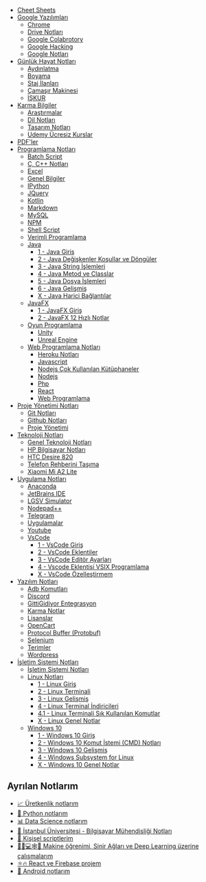   - [Cheet Sheets](./Cheet%20Sheets/README.md)
  - [Google Yazılımları](./Google%20Yaz%C4%B1l%C4%B1mlar%C4%B1)
    - [Chrome](./Google%20Yaz%C4%B1l%C4%B1mlar%C4%B1/Chrome.md)
    - [Drive Notları](./Google%20Yaz%C4%B1l%C4%B1mlar%C4%B1/Drive%20Notlar%C4%B1.md)
    - [Google Colabrotory](./Google%20Yaz%C4%B1l%C4%B1mlar%C4%B1/Google%20Colabrotory.md)
    - [Google Hacking](./Google%20Yaz%C4%B1l%C4%B1mlar%C4%B1/Google%20Hacking.md)
    - [Google Notları](./Google%20Yaz%C4%B1l%C4%B1mlar%C4%B1/Google%20Notlar%C4%B1.md)
  - [Günlük Hayat Notları](./G%C3%BCnl%C3%BCk%20Hayat%20Notlar%C4%B1)
    - [Aydınlatma](./G%C3%BCnl%C3%BCk%20Hayat%20Notlar%C4%B1/Ayd%C4%B1nlatma.md)
    - [Boyama](./G%C3%BCnl%C3%BCk%20Hayat%20Notlar%C4%B1/Boyama.md)
    - [Staj İlanları](./G%C3%BCnl%C3%BCk%20Hayat%20Notlar%C4%B1/Staj%20%C4%B0lanlar%C4%B1.md)
    - [Çamaşır Makinesi](./G%C3%BCnl%C3%BCk%20Hayat%20Notlar%C4%B1/%C3%87ama%C5%9F%C4%B1r%20Makinesi.md)
    - [İŞKUR](./G%C3%BCnl%C3%BCk%20Hayat%20Notlar%C4%B1/%C4%B0%C5%9EKUR.md)
  - [Karma Bilgiler](./Karma%20Bilgiler/README.md)
    - [Araştırmalar](./Karma%20Bilgiler/Ara%C5%9Ft%C4%B1rmalar.md)
    - [Dil Notları](./Karma%20Bilgiler/Dil%20Notlar%C4%B1.md)
    - [Tasarım Notları](./Karma%20Bilgiler/Tasar%C4%B1m%20Notlar%C4%B1.md)
    - [Udemy Ücresiz Kurslar](./Karma%20Bilgiler/Udemy%20%C3%9Ccresiz%20Kurslar.md)
  - [PDF'ler](./PDF%27ler/README.md)
  - [Programlama Notları](./Programlama%20Notlar%C4%B1)
    - [Batch Script](./Programlama%20Notlar%C4%B1/Batch%20Script.md)
    - [C, C++ Notları](./Programlama%20Notlar%C4%B1/C%2C%20C%2B%2B%20Notlar%C4%B1.md)
    - [Excel](./Programlama%20Notlar%C4%B1/Excel.md)
    - [Genel Bilgiler](./Programlama%20Notlar%C4%B1/Genel%20Bilgiler.md)
    - [IPython](./Programlama%20Notlar%C4%B1/IPython.md)
    - [JQuery](./Programlama%20Notlar%C4%B1/JQuery.md)
    - [Kotlin](./Programlama%20Notlar%C4%B1/Kotlin.md)
    - [Markdown](./Programlama%20Notlar%C4%B1/Markdown.md)
    - [MySQL](./Programlama%20Notlar%C4%B1/MySQL.md)
    - [NPM](./Programlama%20Notlar%C4%B1/NPM.md)
    - [Shell Script](./Programlama%20Notlar%C4%B1/Shell%20Script.md)
    - [Verimli Programlama](./Programlama%20Notlar%C4%B1/Verimli%20Programlama.md)
    - [Java](./Programlama%20Notlar%C4%B1/Java)
      - [1 - Java Giriş](./Programlama%20Notlar%C4%B1/Java/1%20-%20Java%20Giri%C5%9F.md)
      - [2 - Java Değişkenler Koşullar ve Döngüler](./Programlama%20Notlar%C4%B1/Java/2%20-%20Java%20De%C4%9Fi%C5%9Fkenler%20Ko%C5%9Fullar%20ve%20D%C3%B6ng%C3%BCler.md)
      - [3 - Java String İşlemleri](./Programlama%20Notlar%C4%B1/Java/3%20-%20Java%20String%20%C4%B0%C5%9Flemleri.md)
      - [4 - Java Metod ve Classlar](./Programlama%20Notlar%C4%B1/Java/4%20-%20Java%20Metod%20ve%20Classlar.md)
      - [5 - Java Dosya İşlemleri](./Programlama%20Notlar%C4%B1/Java/5%20-%20Java%20Dosya%20%C4%B0%C5%9Flemleri.md)
      - [6 - Java Gelişmiş](./Programlama%20Notlar%C4%B1/Java/6%20-%20Java%20Geli%C5%9Fmi%C5%9F.md)
      - [X - Java Harici Bağlantılar](./Programlama%20Notlar%C4%B1/Java/X%20-%20Java%20Harici%20Ba%C4%9Flant%C4%B1lar.md)
    - [JavaFX](./Programlama%20Notlar%C4%B1/JavaFX)
      - [1 - JavaFX Giriş](./Programlama%20Notlar%C4%B1/JavaFX/1%20-%20JavaFX%20Giri%C5%9F.md)
      - [2 - JavaFX 12 Hızlı Notlar](./Programlama%20Notlar%C4%B1/JavaFX/2%20-%20JavaFX%2012%20H%C4%B1zl%C4%B1%20Notlar.md)
    - [Oyun Programlama](./Programlama%20Notlar%C4%B1/Oyun%20Programlama)
      - [Unity](./Programlama%20Notlar%C4%B1/Oyun%20Programlama/Unity.md)
      - [Unreal Engine](./Programlama%20Notlar%C4%B1/Oyun%20Programlama/Unreal%20Engine.md)
    - [Web Programlama Notları](./Programlama%20Notlar%C4%B1/Web%20Programlama%20Notlar%C4%B1)
      - [Heroku Notları](./Programlama%20Notlar%C4%B1/Web%20Programlama%20Notlar%C4%B1/Heroku%20Notlar%C4%B1.md)
      - [Javascript](./Programlama%20Notlar%C4%B1/Web%20Programlama%20Notlar%C4%B1/Javascript.md)
      - [Nodejs Çok Kullanılan Kütüphaneler](./Programlama%20Notlar%C4%B1/Web%20Programlama%20Notlar%C4%B1/Nodejs%20%C3%87ok%20Kullan%C4%B1lan%20K%C3%BCt%C3%BCphaneler.md)
      - [Nodejs](./Programlama%20Notlar%C4%B1/Web%20Programlama%20Notlar%C4%B1/Nodejs.md)
      - [Php](./Programlama%20Notlar%C4%B1/Web%20Programlama%20Notlar%C4%B1/Php.md)
      - [React](./Programlama%20Notlar%C4%B1/Web%20Programlama%20Notlar%C4%B1/React.md)
      - [Web Programlama](./Programlama%20Notlar%C4%B1/Web%20Programlama%20Notlar%C4%B1/Web%20Programlama.md)
  - [Proje Yönetimi Notları](./Proje%20Y%C3%B6netimi%20Notlar%C4%B1)
    - [Git Notları](./Proje%20Y%C3%B6netimi%20Notlar%C4%B1/Git%20Notlar%C4%B1.md)
    - [Github Notları](./Proje%20Y%C3%B6netimi%20Notlar%C4%B1/Github%20Notlar%C4%B1.md)
    - [Proje Yönetimi](./Proje%20Y%C3%B6netimi%20Notlar%C4%B1/Proje%20Y%C3%B6netimi.md)
  - [Teknoloji Notları](./Teknoloji%20Notlar%C4%B1)
    - [Genel Teknoloji Notları](./Teknoloji%20Notlar%C4%B1/Genel%20Teknoloji%20Notlar%C4%B1.md)
    - [HP Bilgisayar Notları](./Teknoloji%20Notlar%C4%B1/HP%20Bilgisayar%20Notlar%C4%B1.md)
    - [HTC Desire 820](./Teknoloji%20Notlar%C4%B1/HTC%20Desire%20820.md)
    - [Telefon Rehberini Taşıma](./Teknoloji%20Notlar%C4%B1/Telefon%20Rehberini%20Ta%C5%9F%C4%B1ma.md)
    - [Xiaomi Mi A2 Lite](./Teknoloji%20Notlar%C4%B1/Xiaomi%20Mi%20A2%20Lite.md)
  - [Uygulama Notları](./Uygulama%20Notlar%C4%B1)
    - [Anaconda](./Uygulama%20Notlar%C4%B1/Anaconda.md)
    - [JetBrains IDE](./Uygulama%20Notlar%C4%B1/JetBrains%20IDE.md)
    - [LGSV Simulator](./Uygulama%20Notlar%C4%B1/LGSV%20Simulator.md)
    - [Nodepad++](./Uygulama%20Notlar%C4%B1/Nodepad%2B%2B.md)
    - [Telegram](./Uygulama%20Notlar%C4%B1/Telegram.md)
    - [Uygulamalar](./Uygulama%20Notlar%C4%B1/Uygulamalar.md)
    - [Youtube](./Uygulama%20Notlar%C4%B1/Youtube.md)
    - [VsCode](./Uygulama%20Notlar%C4%B1/VsCode)
      - [1 - VsCode Giriş](./Uygulama%20Notlar%C4%B1/VsCode/1%20-%20VsCode%20Giri%C5%9F.md)
      - [2 - VsCode Eklentiler](./Uygulama%20Notlar%C4%B1/VsCode/2%20-%20VsCode%20Eklentiler.md)
      - [3 - VsCode Editör Ayarları](./Uygulama%20Notlar%C4%B1/VsCode/3%20-%20VsCode%20Edit%C3%B6r%20Ayarlar%C4%B1.md)
      - [4 - Vscode Eklentisi VSIX Programlama](./Uygulama%20Notlar%C4%B1/VsCode/4%20-%20Vscode%20Eklentisi%20VSIX%20Programlama.md)
      - [X - VsCode Özelleştirmem](./Uygulama%20Notlar%C4%B1/VsCode/X%20-%20VsCode%20%C3%96zelle%C5%9Ftirmem.md)
  - [Yazılım Notları](./Yaz%C4%B1l%C4%B1m%20Notlar%C4%B1)
    - [Adb Komutları](./Yaz%C4%B1l%C4%B1m%20Notlar%C4%B1/Adb%20Komutlar%C4%B1.md)
    - [Discord](./Yaz%C4%B1l%C4%B1m%20Notlar%C4%B1/Discord.md)
    - [GittiGidiyor Entegrasyon](./Yaz%C4%B1l%C4%B1m%20Notlar%C4%B1/GittiGidiyor%20Entegrasyon.md)
    - [Karma Notlar](./Yaz%C4%B1l%C4%B1m%20Notlar%C4%B1/Karma%20Notlar.md)
    - [Lisanslar](./Yaz%C4%B1l%C4%B1m%20Notlar%C4%B1/Lisanslar.md)
    - [OpenCart](./Yaz%C4%B1l%C4%B1m%20Notlar%C4%B1/OpenCart.md)
    - [Protocol Buffer (Protobuf)](./Yaz%C4%B1l%C4%B1m%20Notlar%C4%B1/Protocol%20Buffer%20%28Protobuf%29.md)
    - [Selenium](./Yaz%C4%B1l%C4%B1m%20Notlar%C4%B1/Selenium.md)
    - [Terimler](./Yaz%C4%B1l%C4%B1m%20Notlar%C4%B1/Terimler.md)
    - [Wordpress](./Yaz%C4%B1l%C4%B1m%20Notlar%C4%B1/Wordpress.md)
  - [İşletim Sistemi Notları](./%C4%B0%C5%9Fletim%20Sistemi%20Notlar%C4%B1)
    - [İşletim Sistemi Notları](./%C4%B0%C5%9Fletim%20Sistemi%20Notlar%C4%B1/%C4%B0%C5%9Fletim%20Sistemi%20Notlar%C4%B1.md)
    - [Linux Notları](./%C4%B0%C5%9Fletim%20Sistemi%20Notlar%C4%B1/Linux%20Notlar%C4%B1)
      - [1 - Linux Giriş](./%C4%B0%C5%9Fletim%20Sistemi%20Notlar%C4%B1/Linux%20Notlar%C4%B1/1%20-%20Linux%20Giri%C5%9F.md)
      - [2 - Linux Terminali](./%C4%B0%C5%9Fletim%20Sistemi%20Notlar%C4%B1/Linux%20Notlar%C4%B1/2%20-%20Linux%20Terminali.md)
      - [3 - Linux Gelişmiş](./%C4%B0%C5%9Fletim%20Sistemi%20Notlar%C4%B1/Linux%20Notlar%C4%B1/3%20-%20Linux%20Geli%C5%9Fmi%C5%9F.md)
      - [4 - Linux Terminal İndiricileri](./%C4%B0%C5%9Fletim%20Sistemi%20Notlar%C4%B1/Linux%20Notlar%C4%B1/4%20-%20Linux%20Terminal%20%C4%B0ndiricileri.md)
      - [4.1 - Linux Terminali Sık Kullanılan Komutlar](./%C4%B0%C5%9Fletim%20Sistemi%20Notlar%C4%B1/Linux%20Notlar%C4%B1/4.1%20-%20Linux%20Terminali%20S%C4%B1k%20Kullan%C4%B1lan%20Komutlar.md)
      - [X - Linux Genel Notlar](./%C4%B0%C5%9Fletim%20Sistemi%20Notlar%C4%B1/Linux%20Notlar%C4%B1/X%20-%20Linux%20Genel%20Notlar.md)
    - [Windows 10](./%C4%B0%C5%9Fletim%20Sistemi%20Notlar%C4%B1/Windows%2010)
      - [1 - Windows 10 Giriş](./%C4%B0%C5%9Fletim%20Sistemi%20Notlar%C4%B1/Windows%2010/1%20-%20Windows%2010%20Giri%C5%9F.md)
      - [2 - Windows 10 Komut İstemi (CMD) Notları](./%C4%B0%C5%9Fletim%20Sistemi%20Notlar%C4%B1/Windows%2010/2%20-%20Windows%2010%20Komut%20%C4%B0stemi%20%28CMD%29%20Notlar%C4%B1.md)
      - [3 - Windows 10 Gelişmiş](./%C4%B0%C5%9Fletim%20Sistemi%20Notlar%C4%B1/Windows%2010/3%20-%20Windows%2010%20Geli%C5%9Fmi%C5%9F.md)
      - [4 - Windows Subsystem for Linux](./%C4%B0%C5%9Fletim%20Sistemi%20Notlar%C4%B1/Windows%2010/4%20-%20Windows%20Subsystem%20for%20Linux.md)
      - [X - Windows 10 Genel Notlar](./%C4%B0%C5%9Fletim%20Sistemi%20Notlar%C4%B1/Windows%2010/X%20-%20Windows%2010%20Genel%20Notlar.md)

## Ayrılan Notlarım

- [📈 Üretkenlik notlarım][yproductivity]
- [🐍 Python notlarım][ypython]
- [📊 Data Science notlarım][ydatascience]
- [🏫 İstanbul Üniversitesi - Bilgisayar Mühendisliği Notları][istanbuluniversity-ce]
- [📜 Kişisel scriptlerim][yscripts]
- [👨‍🏫💻🕸🧠 Makine öğrenimi, Sinir Ağları ve Deep Learning üzerine çalışmalarım][yartificalintelligent]
- [⚛️🔥 React ve Firebase projem][yreact-firebase]
- [📱 Android notlarım][yandroid]

[istanbuluniversity-ce]: https://iuce.yemreak.com
[yscripts]: https://github.com/yedhrab/YScripts
[ypython]: https:/python.yemreak.com
[ydatascience]: https://ds.yemreak.com
[yartificalintelligent]: https://ai.yemreak.com
[yreact-firebase]: https://github.com/yedhrab/YReact-Firebase
[yandroid]: https://android.yemreak.com
[yproductivity]: https://plus.yemreak.com
